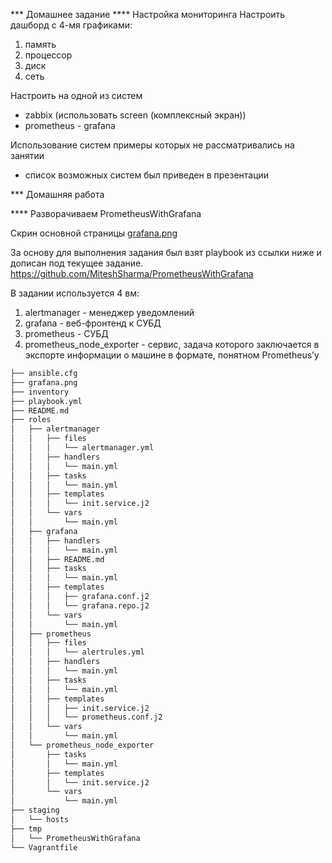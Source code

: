*** Домашнее задание
**** Настройка мониторинга
Настроить дашборд с 4-мя графиками:
1) память
2) процессор
3) диск
4) сеть

Настроить на одной из систем
- zabbix (использовать screen (комплексный экран))
- prometheus - grafana

Использование систем примеры которых не рассматривались на занятии
- список возможных систем был приведен в презентации

*** Домашняя работа

**** Разворачиваем PrometheusWithGrafana

Скрин основной страницы [grafana.png](https://github.com/alexshangin/otus/blob/master/lesson11/2.Prometheus/grafana.png)

За основу для выполнения задания был взят playbook из ссылки ниже и дописан под текущее задание.
https://github.com/MiteshSharma/PrometheusWithGrafana

В задании используется 4 вм:
1. alertmanager - менеджер уведомлений
2. grafana - веб-фронтенд к СУБД
3. prometheus - СУБД
4. prometheus_node_exporter - сервис, задача которого заключается в экспорте информации о машине в формате, понятном Prometheus’у

```bash
├── ansible.cfg
├── grafana.png
├── inventory
├── playbook.yml
├── README.md
├── roles
│   ├── alertmanager
│   │   ├── files
│   │   │   └── alertmanager.yml
│   │   ├── handlers
│   │   │   └── main.yml
│   │   ├── tasks
│   │   │   └── main.yml
│   │   ├── templates
│   │   │   └── init.service.j2
│   │   └── vars
│   │       └── main.yml
│   ├── grafana
│   │   ├── handlers
│   │   │   └── main.yml
│   │   ├── README.md
│   │   ├── tasks
│   │   │   └── main.yml
│   │   ├── templates
│   │   │   ├── grafana.conf.j2
│   │   │   └── grafana.repo.j2
│   │   └── vars
│   │       └── main.yml
│   ├── prometheus
│   │   ├── files
│   │   │   └── alertrules.yml
│   │   ├── handlers
│   │   │   └── main.yml
│   │   ├── tasks
│   │   │   └── main.yml
│   │   ├── templates
│   │   │   ├── init.service.j2
│   │   │   └── prometheus.conf.j2
│   │   └── vars
│   │       └── main.yml
│   └── prometheus_node_exporter
│       ├── tasks
│       │   └── main.yml
│       ├── templates
│       │   └── init.service.j2
│       └── vars
│           └── main.yml
├── staging
│   └── hosts
├── tmp
│   └── PrometheusWithGrafana
└── Vagrantfile
```
